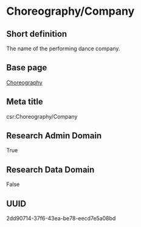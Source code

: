 # Choreography/Company
## Short definition
The name of the performing dance company.
## Base page
[Choreography](https://github.com/EuroCRIS/CASRAI-Dictionairies/blob/main/Objects/Choreography.md)
## Meta title
csr:Choreography/Company
## Research Admin Domain
True
## Research Data Domain
False
## UUID
2dd90714-37f6-43ea-be78-eecd7e5a08bd
